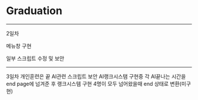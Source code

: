 # Graduation

---------------------------------
2일차

메뉴창 구현

일부 스크립트 수정 및 보안


-----------------------------------
3일차
개인훈련은 끝
AI관련 스크립트 보안
AI랭크시스탬 구현중
각 AI끝나는 시간을 end page에 넘겨준 후 랭크시스템 구현
4명이 모두 넘어왔을때 end 상태로 변환(미구현)
